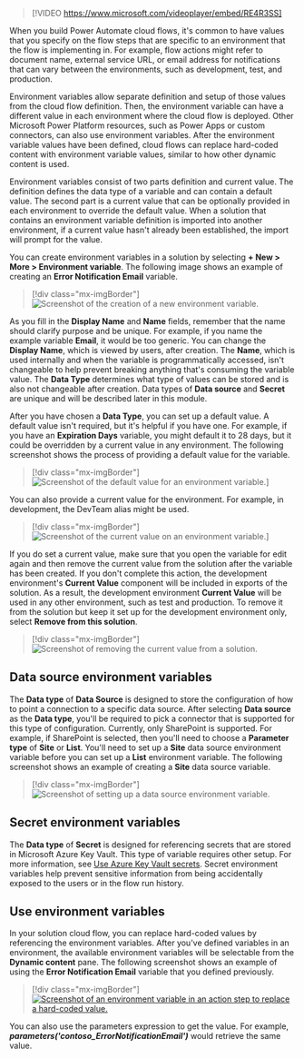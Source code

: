 > [!VIDEO https://www.microsoft.com/videoplayer/embed/RE4R3SS]

When you build Power Automate cloud flows, it's common to have values that you specify on the flow steps that are specific to an environment that the flow is implementing in. For example, flow actions might refer to document name, external service URL, or email address for notifications that can vary between the environments, such as development, test, and production.

Environment variables allow separate definition and setup of those values from the cloud flow definition. Then, the environment variable can have a different value in each environment where the cloud flow is deployed. Other Microsoft Power Platform resources, such as Power Apps or custom connectors, can also use environment variables. After the environment variable values have been defined, cloud flows can replace hard-coded content with environment variable values, similar to how other dynamic content is used.

Environment variables consist of two parts definition and current value. The definition defines the data type of a variable and can contain a default value. The second part is a current value that can be optionally provided in each environment to override the default value. When a solution that contains an environment variable definition is imported into another environment, if a current value hasn't already been established, the import will prompt for the value.

You can create environment variables in a solution by selecting **+ New > More > Environment variable**. The following image shows an example of creating an **Error Notification Email** variable.

> [!div class="mx-imgBorder"]
> ![Screenshot of the creation of a new environment variable.](../media/new-environment-variable.png)

As you fill in the **Display Name** and **Name** fields, remember that the name should clarify purpose and be unique. For example, if you name the example variable **Email**, it would be too generic. You can change the **Display Name**, which is viewed by users, after creation. The **Name**, which is used internally and when the variable is programmatically accessed, isn't changeable to help prevent breaking anything that's consuming the variable value. The **Data Type** determines what type of values can be stored and is also not changeable after creation. Data types of **Data source** and **Secret** are unique and will be described later in this module.

After you have chosen a **Data Type**, you can set up a default value. A default value isn't required, but it's helpful if you have one. For example, if you have an **Expiration Days** variable, you might default it to 28 days, but it could be overridden by a current value in any environment. The following screenshot shows the process of providing a default value for the variable.

> [!div class="mx-imgBorder"]
> ![Screenshot of the default value for an environment variable.](../media/default-value.png)]

You can also provide a current value for the environment. For example, in development, the DevTeam alias might be used.

> [!div class="mx-imgBorder"]
> ![Screenshot of the current value on an environment variable.](../media/current-value.png)]

If you do set a current value, make sure that you open the variable for edit again and then remove the current value from the solution after the variable has been created. If you don't complete this action, the development environment's **Current Value** component will be included in exports of the solution. As a result, the development environment **Current Value** will be used in any other environment, such as test and production. To remove it from the solution but keep it set up for the development environment only, select **Remove from this solution**.

> [!div class="mx-imgBorder"]
> ![Screenshot of removing the current value from a solution.](../media/remove-solution.png)

## Data source environment variables

The **Data type** of **Data Source** is designed to store the configuration of how to point a connection to a specific data source. After selecting **Data source** as the **Data type**, you'll be required to pick a connector that is supported for this type of configuration. Currently, only SharePoint is supported. For example, if SharePoint is selected, then you'll need to choose a **Parameter type** of **Site** or **List**. You'll need to set up a **Site** data source environment variable before you can set up a **List** environment variable. The following screenshot shows an example of creating a **Site** data source variable.

> [!div class="mx-imgBorder"]
> ![Screenshot of setting up a data source environment variable.](../media/data-source-environment-variable.png)

## Secret environment variables

The **Data type** of **Secret** is designed for referencing secrets that are stored in Microsoft Azure Key Vault. This type of variable requires other setup. For more information, see [Use Azure Key Vault secrets](/power-apps/maker/data-platform/environmentvariables?azure-portal=true#use-azure-key-vault-secrets-preview). Secret environment variables help prevent sensitive information from being accidentally exposed to the users or in the flow run history.

## Use environment variables

In your solution cloud flow, you can replace hard-coded values by referencing the environment variables. After you've defined variables in an environment, the available environment variables will be selectable from the **Dynamic content** pane. The following screenshot shows an example of using the **Error Notification Email** variable that you defined previously.

> [!div class="mx-imgBorder"]
> [![Screenshot of an environment variable in an action step to replace a hard-coded value.](../media/action-step.png)](../media/action-step.png#lightbox)

You can also use the parameters expression to get the value. For example, ***parameters(\'contoso_ErrorNotificationEmail\')*** would retrieve the same value.
